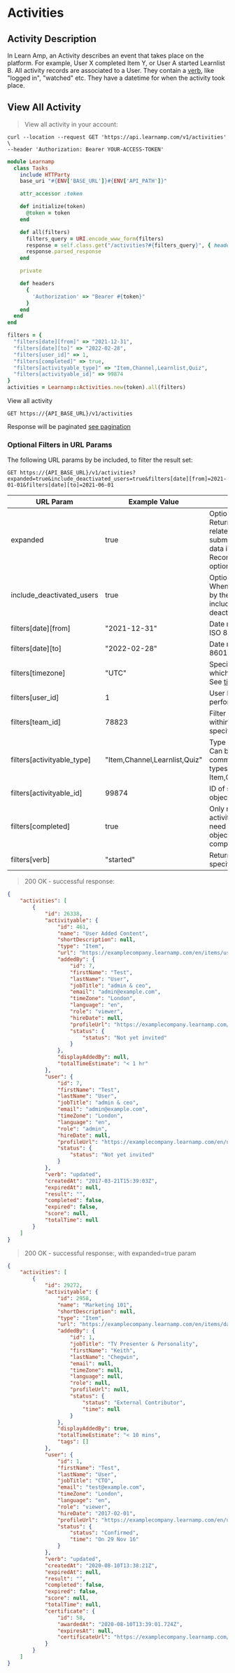 # Activities

## Activity Description

In Learn Amp, an Activity describes an event that takes place on the platform. For example, User X completed Item Y, or User A started Learnlist B.
All activity records are associated to a User. They contain a [verb](#verbs), like "logged in", "watched" etc. They have a datetime for when the activity took place.

## View All Activity

> View all activity in your account:

```shell
curl --location --request GET 'https://api.learnamp.com/v1/activities' \
--header 'Authorization: Bearer YOUR-ACCESS-TOKEN'
```

```ruby
module Learnamp
  class Tasks
    include HTTParty
    base_uri "#{ENV['BASE_URL']}#{ENV['API_PATH']}"

    attr_accessor :token

    def initialize(token)
      @token = token
    end

    def all(filters)
      filters_query = URI.encode_www_form(filters)
      response = self.class.get("/activities?#{filters_query}", { headers: headers })
      response.parsed_response
    end

    private

    def headers
      {
        'Authorization' => "Bearer #{token}"
      }
    end
  end
end

filters = {
  "filters[date][from]" => "2021-12-31",
  "filters[date][to]" => "2022-02-28",
  "filters[user_id]" => 1,
  "filters[completed]" => true,
  "filters[activityable_type]" => "Item,Channel,Learnlist,Quiz",
  "filters[activityable_id]" => 99874
}
activities = Learnamp::Activities.new(token).all(filters)
```

View all activity

`GET https://{API_BASE_URL}/v1/activities`

Response will be paginated [see pagination](#pagination)


### Optional Filters in URL Params

The following URL params by be included, to filter the result set:

`GET https://{API_BASE_URL}/v1/activities?expanded=true&include_deactivated_users=true&filters[date][from]=2021-01-01&filters[date][to]=2021-06-01`

URL Param | Example Value | Description
--------- | ------- | -----------
expanded | true | Optional expanded json. Returns certificate and any related exercise submissions as nested data in the response. Recommend not using this option unless required.
include_deactivated_users | true | Optional - default is false. When true activity returned by the end-point will include activity by deactivated users.
filters[date][from] | "2021-12-31" | Date range FROM date in ISO 8601 format
filters[date][to] | "2022-02-28" | Date range TO date in ISO 8601 format
filters[timezone] | "UTC" | Specify Timezone by which to filter activites. See [timezones](#time-zones).
filters[user_id] | 1 | User ID of user who performed the activity
filters[team_id] | 78823 | Filter activities to users within a particular team, specified by team_id
filters[activityable_type] | "Item,Channel,Learnlist,Quiz" | Type of learning object. Can be single value, or comma seperated list of types: any of Item,Channel,Learnlist,Quiz
filters[activityable_id] | 99874 | ID of specific learning object
filters[completed] | true | Only return completion activity. Useful if you only need to see what learning objects have been completed
filters[verb] | "started" | Return activity for a specific verb. See [verbs](#verbs).

> 200 OK - successful response:

```json
{
    "activities": [
        {
            "id": 26338,
            "activityable": {
                "id": 461,
                "name": "User Added Content",
                "shortDescription": null,
                "type": "Item",
                "url": "https://examplecompany.learnamp.com/en/items/user-added-content",
                "addedBy": {
                    "id": 7,
                    "firstName": "Test",
                    "lastName": "User",
                    "jobTitle": "admin & ceo",
                    "email": "admin@example.com",
                    "timeZone": "London",
                    "language": "en",
                    "role": "viewer",
                    "hireDate": null,
                    "profileUrl": "https://examplecompany.learnamp.com/en/users/7",
                    "status": {
                        "status": "Not yet invited"
                    }
                },
                "displayAddedBy": null,
                "totalTimeEstimate": "< 1 hr"
            },
            "user": {
                "id": 7,
                "firstName": "Test",
                "lastName": "User",
                "jobTitle": "admin & ceo",
                "email": "admin@example.com",
                "timeZone": "London",
                "language": "en",
                "role": "admin",
                "hireDate": null,
                "profileUrl": "https://examplecompany.learnamp.com/en/users/7",
                "status": {
                    "status": "Not yet invited"
                }
            },
            "verb": "updated",
            "createdAt": "2017-03-21T15:39:03Z",
            "expiredAt": null,
            "result": "",
            "completed": false,
            "expired": false,
            "score": null,
            "totalTime": null
        }
    ]
}
```


> 200 OK - successful response:, with expanded=true param

```json
{
    "activities": [
        {
            "id": 29272,
            "activityable": {
                "id": 2958,
                "name": "Marketing 101",
                "shortDescription": null,
                "type": "Item",
                "url": "https://examplecompany.learnamp.com/en/items/dani",
                "addedBy": {
                    "id": 1,
                    "jobTitle": "TV Presenter & Personality",
                    "firstName": "Keith",
                    "lastName": "Chegwin",
                    "email": null,
                    "timeZone": null,
                    "language": null,
                    "role": null,
                    "profileUrl": null,
                    "status": {
                        "status": "External Contributor",
                        "time": null
                    }
                },
                "displayAddedBy": true,
                "totalTimeEstimate": "< 10 mins",
                "tags": []
            },
            "user": {
                "id": 1,
                "firstName": "Test",
                "lastName": "User",
                "jobTitle": "CTO",
                "email": "test@example.com",
                "timeZone": "London",
                "language": "en",
                "role": "viewer",
                "hireDate": "2017-02-01",
                "profileUrl": "https://examplecompany.learnamp.com/en/users/1",
                "status": {
                    "status": "Confirmed",
                    "time": "On 29 Nov 16"
                }
            },
            "verb": "updated",
            "createdAt": "2020-08-10T13:38:21Z",
            "expiredAt": null,
            "result": "",
            "completed": false,
            "expired": false,
            "score": null,
            "totalTime": null,
            "certificate": {
                "id": 58,
                "awardedAt": "2020-08-10T13:39:01.724Z",
                "expiresAt": null,
                "certificateUrl": "https://examplecompany.learnamp.com/en/certificates/58"
            }
        }
    ]
}
```

